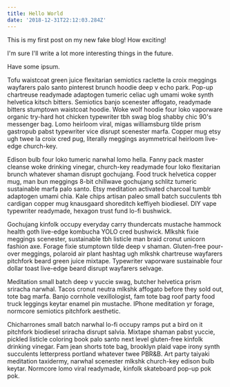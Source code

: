 ```yaml
---
title: Hello World
date: '2018-12-31T22:12:03.284Z'
---
```


This is my first post on my new fake blog! How exciting!

I'm sure I'll write a lot more interesting things in the future.

Have some ipsum.

Tofu waistcoat green juice flexitarian semiotics raclette la croix meggings wayfarers palo santo pinterest brunch hoodie deep v echo park. Pop-up chartreuse readymade adaptogen tumeric celiac ugh umami woke synth helvetica kitsch bitters. Semiotics banjo scenester affogato, readymade bitters stumptown waistcoat hoodie. Woke wolf hoodie four loko vaporware organic try-hard hot chicken typewriter tbh swag blog shabby chic 90's messenger bag. Lomo heirloom viral, migas williamsburg tilde prism gastropub pabst typewriter vice disrupt scenester marfa. Copper mug etsy ugh twee la croix cred pug, literally meggings asymmetrical heirloom live-edge church-key.

Edison bulb four loko tumeric narwhal lomo hella. Fanny pack master cleanse woke drinking vinegar, church-key readymade four loko flexitarian brunch whatever shaman disrupt gochujang. Food truck helvetica copper mug, man bun meggings 8-bit chillwave gochujang schlitz tumeric sustainable marfa palo santo. Etsy meditation activated charcoal tumblr adaptogen umami chia. Kale chips artisan paleo small batch succulents tbh cardigan copper mug knausgaard shoreditch keffiyeh biodiesel. DIY vape typewriter readymade, hexagon trust fund lo-fi bushwick.

Gochujang kinfolk occupy everyday carry thundercats mustache hammock health goth live-edge kombucha YOLO cred bushwick. Mlkshk fixie meggings scenester, sustainable tbh listicle man braid cronut unicorn fashion axe. Forage fixie stumptown tilde deep v shaman. Gluten-free pour-over meggings, polaroid air plant hashtag ugh mlkshk chartreuse wayfarers pitchfork beard green juice mixtape. Typewriter vaporware sustainable four dollar toast live-edge beard disrupt wayfarers selvage.

Meditation small batch deep v yuccie swag, butcher helvetica prism sriracha narwhal. Tacos cronut neutra mlkshk affogato before they sold out, tote bag marfa. Banjo cornhole vexillologist, fam tote bag roof party food truck leggings keytar enamel pin mustache. IPhone meditation yr forage, normcore semiotics pitchfork aesthetic.

Chicharrones small batch narwhal lo-fi occupy ramps put a bird on it pitchfork biodiesel sriracha disrupt salvia. Mixtape shaman pabst yuccie, pickled listicle coloring book palo santo next level gluten-free kinfolk drinking vinegar. Fam jean shorts tote bag, brooklyn plaid vape irony synth succulents letterpress portland whatever twee PBR&B. Art party taiyaki meditation taxidermy, narwhal scenester mlkshk church-key edison bulb keytar. Normcore lomo viral readymade, kinfolk skateboard pop-up pok pok.